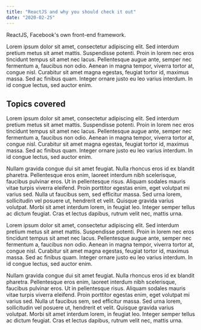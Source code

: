 ```yaml
---
title: "ReactJS and why you should check it out"
date: "2020-02-25"
---
```


ReactJS, Facebook's own front-end framework.

 Lorem ipsum dolor sit amet, consectetur adipiscing elit. Sed interdum pretium metus sit amet mattis. Suspendisse potenti. Proin in lorem nec eros tincidunt tempus sit amet nec lacus. Pellentesque augue ante, semper nec fermentum a, faucibus non odio. Aenean in magna tempor, viverra tortor at, congue nisl. Curabitur sit amet magna egestas, feugiat tortor id, maximus massa. Sed ac finibus quam. Integer ornare justo eu leo varius interdum. In id congue lectus, sed auctor enim.

## Topics covered

 Lorem ipsum dolor sit amet, consectetur adipiscing elit. Sed interdum pretium metus sit amet mattis. Suspendisse potenti. Proin in lorem nec eros tincidunt tempus sit amet nec lacus. Pellentesque augue ante, semper nec fermentum a, faucibus non odio. Aenean in magna tempor, viverra tortor at, congue nisl. Curabitur sit amet magna egestas, feugiat tortor id, maximus massa. Sed ac finibus quam. Integer ornare justo eu leo varius interdum. In id congue lectus, sed auctor enim.

Nullam gravida congue dui sit amet feugiat. Nulla rhoncus eros id ex blandit pharetra. Pellentesque eros enim, laoreet interdum nibh scelerisque, faucibus pulvinar eros. Ut in pellentesque risus. Aliquam sodales mauris vitae turpis viverra eleifend. Proin porttitor egestas enim, eget volutpat mi varius sed. Nulla ut faucibus sem, sed efficitur massa. Sed urna lorem, sollicitudin vel posuere ut, hendrerit et velit. Quisque gravida varius volutpat. Morbi sit amet interdum lorem, in feugiat leo. Integer semper tellus ac dictum feugiat. Cras et lectus dapibus, rutrum velit nec, mattis urna. 

 Lorem ipsum dolor sit amet, consectetur adipiscing elit. Sed interdum pretium metus sit amet mattis. Suspendisse potenti. Proin in lorem nec eros tincidunt tempus sit amet nec lacus. Pellentesque augue ante, semper nec fermentum a, faucibus non odio. Aenean in magna tempor, viverra tortor at, congue nisl. Curabitur sit amet magna egestas, feugiat tortor id, maximus massa. Sed ac finibus quam. Integer ornare justo eu leo varius interdum. In id congue lectus, sed auctor enim.

Nullam gravida congue dui sit amet feugiat. Nulla rhoncus eros id ex blandit pharetra. Pellentesque eros enim, laoreet interdum nibh scelerisque, faucibus pulvinar eros. Ut in pellentesque risus. Aliquam sodales mauris vitae turpis viverra eleifend. Proin porttitor egestas enim, eget volutpat mi varius sed. Nulla ut faucibus sem, sed efficitur massa. Sed urna lorem, sollicitudin vel posuere ut, hendrerit et velit. Quisque gravida varius volutpat. Morbi sit amet interdum lorem, in feugiat leo. Integer semper tellus ac dictum feugiat. Cras et lectus dapibus, rutrum velit nec, mattis urna. 